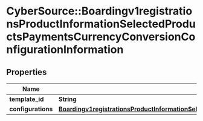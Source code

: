 # CyberSource::Boardingv1registrationsProductInformationSelectedProductsPaymentsCurrencyConversionConfigurationInformation

## Properties
Name | Type | Description | Notes
------------ | ------------- | ------------- | -------------
**template_id** | **String** |  | [optional] 
**configurations** | [**Boardingv1registrationsProductInformationSelectedProductsPaymentsCurrencyConversionConfigurationInformationConfigurations**](Boardingv1registrationsProductInformationSelectedProductsPaymentsCurrencyConversionConfigurationInformationConfigurations.md) |  | [optional] 


